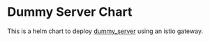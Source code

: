 # Dummy Server Chart

This is a helm chart to deploy
[dummy_server](https://github.com/busykoala/dummy_server)
using an istio gateway.
